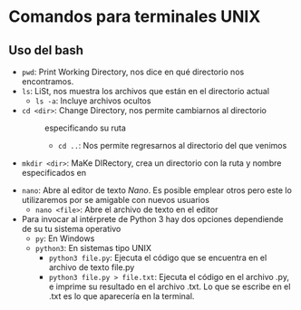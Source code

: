 # Comandos para terminales UNIX

## Uso del bash

* `pwd`: Print Working Directory, nos dice en qué directorio nos encontramos.
* `ls`: LiSt, nos muestra los archivos que están en el directorio actual
    * `ls -a`: Incluye archivos ocultos
* `cd <dir>`: Change Directory, nos permite cambiarnos al directorio <dir> especificando su ruta
    * `cd ..`: Nos permite regresarnos al directorio del que venimos
* `mkdir <dir>`: MaKe DIRectory, crea un directorio con la ruta y nombre especificados en <dir>
* `nano`: Abre al editor de texto _Nano_. Es posible emplear otros pero este lo utilizaremos por se amigable con nuevos usuarios
    * `nano <file>`: Abre el archivo de texto <file> en el editor
* Para invocar al intérprete de Python 3 hay dos opciones dependiende de su tu sistema operativo
    * `py`: En Windows
    * `python3`: En sistemas tipo UNIX
        * `python3 file.py`: Ejecuta el código que se encuentra en el archivo de texto file.py
        * `python3 file.py > file.txt`: Ejecuta el código en el archivo .py, e imprime su resultado en el archivo .txt. Lo que se escribe en el .txt es lo que aparecería en la terminal.


 
